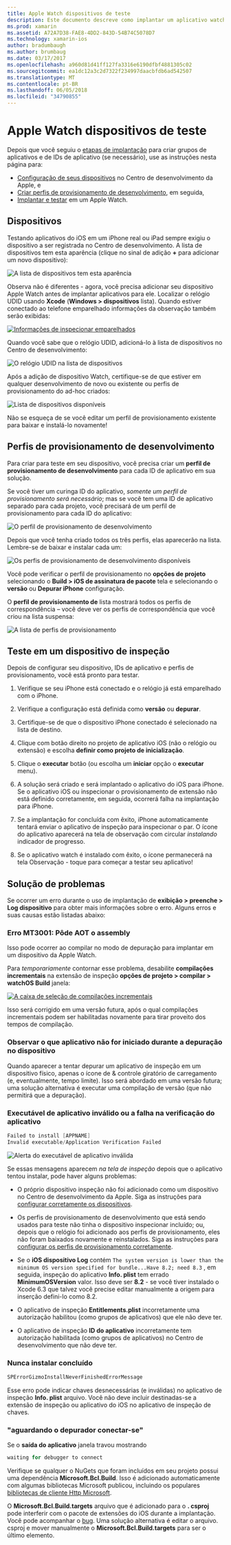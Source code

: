 ```yaml
---
title: Apple Watch dispositivos de teste
description: Este documento descreve como implantar um aplicativo watchOS criado com o Xamarin para teste em um Apple Watch real. Ele discute dispositivos, o provisionamento de perfis, teste e fornece algumas dicas de solução de problemas.
ms.prod: xamarin
ms.assetid: A72A7D38-FAE8-4DD2-843D-54B74C5078D7
ms.technology: xamarin-ios
author: bradumbaugh
ms.author: brumbaug
ms.date: 03/17/2017
ms.openlocfilehash: a960d81d41ff127fa3316e6190dfbf4881305c02
ms.sourcegitcommit: ea1dc12a3c2d7322f234997daacbfdb6ad542507
ms.translationtype: MT
ms.contentlocale: pt-BR
ms.lasthandoff: 06/05/2018
ms.locfileid: "34790855"
---
```

# <a name="testing-on-apple-watch-devices"></a>Apple Watch dispositivos de teste

Depois que você seguiu o [etapas de implantação](~/ios/watchos/deploy-test/index.md) para criar grupos de aplicativos e de IDs de aplicativo (se necessário), use as instruções nesta página para:

- [Configuração de seus dispositivos](#devices) no Centro de desenvolvimento da Apple, e
- [Criar perfis de provisionamento de desenvolvimento](#profiles), em seguida,
- [Implantar e testar](#testing) em um Apple Watch.

<a name="devices" />

## <a name="devices"></a>Dispositivos

Testando aplicativos do iOS em um iPhone real ou iPad sempre exigiu o dispositivo a ser registrada no Centro de desenvolvimento. A lista de dispositivos tem esta aparência (clique no sinal de adição **+** para adicionar um novo dispositivo):

![](device-images/devices-sml.png "A lista de dispositivos tem esta aparência")

Observa não é diferentes - agora, você precisa adicionar seu dispositivo Apple Watch antes de implantar aplicativos para ele. Localizar o relógio UDID usando **Xcode** (**Windows > dispositivos** lista). Quando estiver conectado ao telefone emparelhado informações da observação também serão exibidas:

[![](device-images/xcode-devices-sml.png "Informações de inspecionar emparelhados")](device-images/xcode-devices.png#lightbox)

Quando você sabe que o relógio UDID, adicioná-lo à lista de dispositivos no Centro de desenvolvimento:

![](device-images/devices-watch-sml.png "O relógio UDID na lista de dispositivos")

Após a adição de dispositivo Watch, certifique-se de que estiver em qualquer desenvolvimento de novo ou existente ou perfis de provisionamento do ad-hoc criados:

![](device-images/devices-provisioning.png "Lista de dispositivos disponíveis")

Não se esqueça de se você editar um perfil de provisionamento existente para baixar e instalá-lo novamente!

<a name="profiles" />

## <a name="development-provisioning-profiles"></a>Perfis de provisionamento de desenvolvimento

Para criar para teste em seu dispositivo, você precisa criar um **perfil de provisionamento de desenvolvimento** para cada ID de aplicativo em sua solução.

Se você tiver um curinga ID do aplicativo, *somente um perfil de provisionamento será necessário*; mas se você tem uma ID de aplicativo separado para cada projeto, você precisará de um perfil de provisionamento para cada ID do aplicativo:

![](device-images/provisioningprofile-development.png "O perfil de provisionamento de desenvolvimento")

Depois que você tenha criado todos os três perfis, elas aparecerão na lista. Lembre-se de baixar e instalar cada um:

![](device-images/provisioningprofiles.png "Os perfis de provisionamento de desenvolvimento disponíveis")

Você pode verificar o perfil de provisionamento no **opções de projeto** selecionando o **Build > iOS de assinatura de pacote** tela e selecionando o **versão** ou **Depurar iPhone** configuração.

O **perfil de provisionamento de** lista mostrará todos os perfis de correspondência – você deve ver os perfis de correspondência que você criou na lista suspensa:

![](device-images/options-selectprofile.png "A lista de perfis de provisionamento")


<a name="testing" />

## <a name="testing-on-a-watch-device"></a>Teste em um dispositivo de inspeção

Depois de configurar seu dispositivo, IDs de aplicativo e perfis de provisionamento, você está pronto para testar.

1. Verifique se seu iPhone está conectado e o relógio já está emparelhado com o iPhone.

2. Verifique a configuração está definida como **versão** ou **depurar**.

3. Certifique-se de que o dispositivo iPhone conectado é selecionado na lista de destino.

4. Clique com botão direito no projeto de aplicativo iOS (não o relógio ou extensão) e escolha **definir como projeto de inicialização**.

5. Clique o **executar** botão (ou escolha um **iniciar** opção o **executar** menu).

6. A solução será criado e será implantado o aplicativo do iOS para iPhone.
  Se o aplicativo iOS ou inspecionar o provisionamento de extensão não está definido corretamente, em seguida, ocorrerá falha na implantação para iPhone.

7. Se a implantação for concluída com êxito, iPhone automaticamente tentará enviar o aplicativo de inspeção para inspecionar o par. O ícone do aplicativo aparecerá na tela de observação com circular *instalando* indicador de progresso.

8. Se o aplicativo watch é instalado com êxito, o ícone permanecerá na tela Observação - toque para começar a testar seu aplicativo!


## <a name="troubleshooting"></a>Solução de problemas

Se ocorrer um erro durante o uso de implantação de **exibição > preenche > Log dispositivo** para obter mais informações sobre o erro. Alguns erros e suas causas estão listadas abaixo:

### <a name="error-mt3001-could-not-aot-the-assembly"></a>Erro MT3001: Pôde AOT o assembly

Isso pode ocorrer ao compilar no modo de depuração para implantar em um dispositivo da Apple Watch.

Para *temporariamente* contornar esse problema, desabilite **compilações incrementais** na extensão de inspeção **opções de projeto > compilar > watchOS Build** janela:

[![](device-images/disable-incremental-sml.png "A caixa de seleção de compilações incrementais")](device-images/disable-incremental.png#lightbox)

Isso será corrigido em uma versão futura, após o qual compilações incrementais podem ser habilitadas novamente para tirar proveito dos tempos de compilação.


### <a name="watch-app-fails-to-start-while-debugging-on-device"></a>Observar o que aplicativo não for iniciado durante a depuração no dispositivo

Quando aparecer a tentar depurar um aplicativo de inspeção em um dispositivo físico, apenas o ícone de & controle giratório de carregamento (e, eventualmente, tempo limite). Isso será abordado em uma versão futura; uma solução alternativa é executar uma compilação de versão (que não permitirá que a depuração).


### <a name="invalid-application-executable-or-application-verification-failed"></a>Executável de aplicativo inválido ou a falha na verificação do aplicativo

```csharp
Failed to install [APPNAME]
Invalid executable/Application Verification Failed
```

![](device-images/invalid-application-executable.png "Alerta do executável de aplicativo inválida")

Se essas mensagens aparecem *na tela de inspeção* depois que o aplicativo tentou instalar, pode haver alguns problemas:

- O próprio dispositivo inspeção não foi adicionado como um dispositivo no Centro de desenvolvimento da Apple. Siga as instruções para [configurar corretamente os dispositivos](#devices).

- Os perfis de provisionamento de desenvolvimento que está sendo usados para teste não tinha o dispositivo inspecionar incluído; ou, depois que o relógio foi adicionado aos perfis de provisionamento, eles não foram baixados novamente e reinstalados. Siga as instruções para [configurar os perfis de provisionamento corretamente](#profiles).

- Se o **iOS dispositivo Log** contém `The system version is lower than the minimum OS version specified for bundle...Have 8.2; need 8.3` , em seguida, inspeção do aplicativo **Info. plist** tem errado **MinimumOSVersion** valor.
  Isso deve ser **8.2** - se você tiver instalado o Xcode 6.3 que talvez você precise editar manualmente a origem para inserção defini-lo como 8.2.

- O aplicativo de inspeção **Entitlements.plist** incorretamente uma autorização habilitou (como grupos de aplicativos) que ele não deve ter.

- O aplicativo de inspeção **ID do aplicativo** incorretamente tem autorização habilitada (como grupos de aplicativos) no Centro de desenvolvimento que não deve ter.



### <a name="install-never-finished"></a>Nunca instalar concluído

```csharp
SPErrorGizmoInstallNeverFinishedErrorMessage
```

Esse erro pode indicar chaves desnecessárias (e inválidas) no aplicativo de inspeção **Info. plist** arquivo. Você não deve incluir destinadas-se a extensão de inspeção ou aplicativo do iOS no aplicativo de inspeção de chaves.

<!--eg. NSLocationAlwaysUsageDescription -->


### <a name="waiting-for-debugger-to-connect"></a>"aguardando o depurador conectar-se"

Se o **saída do aplicativo** janela travou mostrando

```csharp
waiting for debugger to connect
```

Verifique se qualquer o NuGets que foram incluídos em seu projeto possui uma dependência **Microsoft.Bcl.Build**. Isso é adicionado automaticamente com algumas bibliotecas Microsoft publicou, incluindo os populares [bibliotecas de cliente Http Microsoft](http://www.nuget.org/packages/Microsoft.Net.Http/).

O **Microsoft.Bcl.Build.targets** arquivo que é adicionado para o **. csproj** pode interferir com o pacote de extensões do iOS durante a implantação. Você pode acompanhar o [bug](https://bugzilla.xamarin.com/show_bug.cgi?id=29912).
Uma solução alternativa é editar o arquivo. csproj e mover manualmente o **Microsoft.Bcl.Build.targets** para ser o último elemento.

